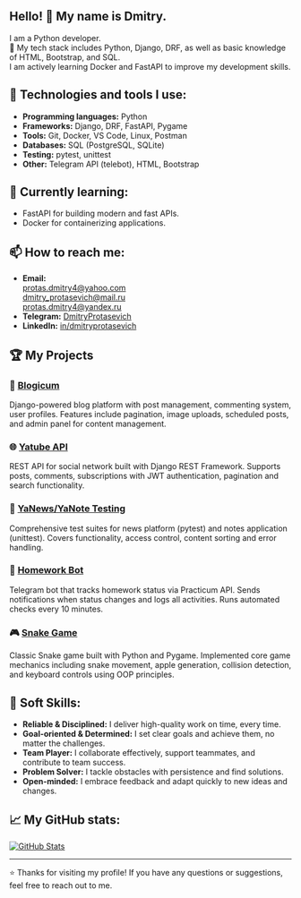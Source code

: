 ## Hello! 👋 My name is Dmitry.

I am a Python developer.  
🚀 My tech stack includes Python, Django, DRF, as well as basic knowledge of HTML, Bootstrap, and SQL.  
I am actively learning Docker and FastAPI to improve my development skills.

## 🔧 Technologies and tools I use:
- **Programming languages:** Python
- **Frameworks:** Django, DRF, FastAPI, Pygame
- **Tools:** Git, Docker, VS Code, Linux, Postman
- **Databases:** SQL (PostgreSQL, SQLite)
- **Testing:** pytest, unittest
- **Other:** Telegram API (telebot), HTML, Bootstrap

## 🌱 Currently learning:
- FastAPI for building modern and fast APIs.
- Docker for containerizing applications.

## 📫 How to reach me:
- **Email:**  
[protas.dmitry4@yahoo.com](mailto:protas.dmitry4@yahoo.com)  
[dmitry_protasevich@mail.ru](mailto:dmitry_protasevich@mail.ru)  
[protas.dmitry4@yandex.ru](mailto:protas.dmitry4@yandex.ru)
- **Telegram:** [DmitryProtasevich](https://t.me/DmitryProtasevich)
- **LinkedIn:** [in/dmitryprotasevich](https://www.linkedin.com/in/dmitryprotasevich)

## 🏆 My Projects

### 📝 [Blogicum](https://github.com/DmitryProtasevich/blogicum)
Django-powered blog platform with post management, commenting system, user profiles. Features include pagination, image uploads, scheduled posts, and admin panel for content management.

### 🌐 [Yatube API](https://github.com/DmitryProtasevich/api-yatube)
REST API for social network built with Django REST Framework. Supports posts, comments, subscriptions with JWT authentication, pagination and search functionality.

### 🧪 [YaNews/YaNote Testing](https://github.com/DmitryProtasevich/django-testing)
Comprehensive test suites for news platform (pytest) and notes application (unittest). Covers functionality, access control, content sorting and error handling.

### 🤖 [Homework Bot](https://github.com/DmitryProtasevich/homework-bot)
Telegram bot that tracks homework status via Practicum API. Sends notifications when status changes and logs all activities. Runs automated checks every 10 minutes.

### 🎮 [Snake Game](https://github.com/DmitryProtasevich/snake-game)
Classic Snake game built with Python and Pygame. Implemented core game mechanics including snake movement, apple generation, collision detection, and keyboard controls using OOP principles.


## 🧠 Soft Skills:
- **Reliable & Disciplined:** I deliver high-quality work on time, every time.
- **Goal-oriented & Determined:** I set clear goals and achieve them, no matter the challenges.
- **Team Player:** I collaborate effectively, support teammates, and contribute to team success.
- **Problem Solver:** I tackle obstacles with persistence and find solutions.
- **Open-minded:** I embrace feedback and adapt quickly to new ideas and changes.

## 📈 My GitHub stats:
[![GitHub Stats](https://github-readme-stats.vercel.app/api?username=DmitryProtasevich&show_icons=true&theme=dark)](https://github.com/DmitryProtasevich)

---

⭐ Thanks for visiting my profile! If you have any questions or suggestions, feel free to reach out to me.
